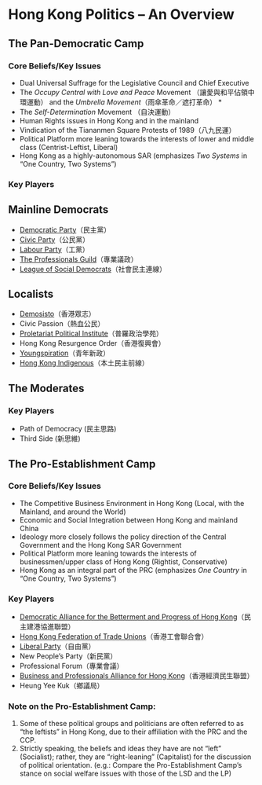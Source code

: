# Hong Kong Politics – An Overview

## The Pan-Democratic Camp

### Core Beliefs/Key Issues

-   Dual Universal Suffrage for the Legislative Council and Chief
	Executive
-   The *Occupy Central with Love and Peace* Movement
	（讓愛與和平佔領中環運動） and the *Umbrella Movement*（雨傘革命／遮打革命）  *
-  The *Self-Determination* Movement （自決運動）  
-   Human Rights issues in Hong Kong and in the mainland  
-   Vindication of the Tiananmen Square Protests of 1989（八九民運）  
-   Political Platform more leaning towards the interests of lower and
	middle class (Centrist-Leftist, Liberal)  
-   Hong Kong as a highly-autonomous SAR  (emphasizes *Two Systems*
	in “One Country, Two Systems”)  

### Key Players
## Mainline Democrats
-   [Democratic Party](www.dphk.org)（民主黨）
-   [Civic Party](civicparty.hk)（公民黨）
-   [Labour Party](labour.org.hk)（工黨）
-  [The Professionals Guild](https://www.facebook.com/professionalsguild/)（專業議政）
-   [League of Social Democrats](www.lsd.org.hk)（社會民主連線）
## Localists
-  [Demosisto](www.demosisto.hk)（香港眾志）
-  Civic Passion（熱血公民）
-  [Proletariat Political Institute](www.hkppi.com)（普羅政治學苑）
-  Hong Kong Resurgence Order（香港復興會）
-  [Youngspiration](youngspiration.hk)（青年新政）
-  [Hong Kong Indigenous](www.bbc.com/zhongwen/trad/china/.../151018_hongkong_localist)（本土民主前線）

## The Moderates
### Key Players
-  Path of Democracy (民主思路)
-  Third Side (新思維)


## The Pro-Establishment Camp

### Core Beliefs/Key Issues

-   The Competitive Business Environment in Hong Kong (Local, with the
	Mainland, and around the World)  
-   Economic and Social Integration between Hong Kong and mainland
	China  
-   Ideology more closely follows the policy direction of the Central
	Government and the Hong Kong SAR Government  
-   Political Platform more leaning towards the interests of
	businessmen/upper class of Hong Kong (Rightist, Conservative)  
-   Hong Kong as an integral part of the PRC (emphasizes *One Country*
	in “One Country, Two Systems”)  

### Key Players

-   [Democratic Alliance for the Betterment and Progress of Hong Kong](www.dab.org.hk/)（民主建港協進聯盟）
-   [Hong Kong Federation of Trade Unions](www.ftu.org.hk/)（香港工會聯合會）
-   [Liberal Party](www.liberal.org.hk)（自由黨） 
-   New People’s Party（新民黨）
-   Professional Forum（專業會議）
-   [Business and Professionals Alliance for Hong Kong](www.bpahk.org)（香港經濟民生聯盟）
-   Heung Yee Kuk（鄉議局）

### Note on the Pro-Establishment Camp:

1.  Some of these political groups and politicians are often referred to
	as “the leftists” in Hong Kong, due to their affiliation with the
	PRC and the CCP.  
2.  Strictly speaking, the beliefs and ideas they have are not “left”
	(Socialist); rather, they are “right-leaning” (Capitalist) for the
	discussion of political orientation. (e.g.: Compare the
	Pro-Establishment Camp’s stance on social welfare issues with those
	of the LSD and the LP)  
